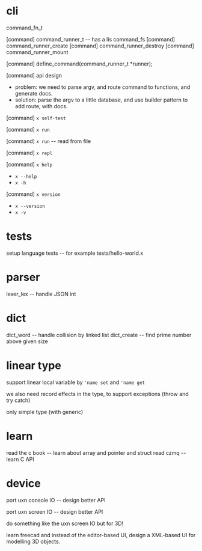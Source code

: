 # cli

command_fn_t

[command] command_runner_t -- has a lis command_fs
[command] command_runner_create
[command] command_runner_destroy
[command] command_runner_mount

[command] define_command(command_runner_t *runner);

[command] api design

- problem: we need to parse argv, and route command to functions, and generate docs.
- solution: parse the argv to a little database, and use builder pattern to add route, with docs.

[command] `x self-test`

[command] `x run`

[command] `x run` -- read from file

[command] `x repl`

[command] `x help`

- `x --help`
- `x -h`

[command] `x version`

- `x --version`
- `x -v`

# tests

setup language tests -- for example tests/hello-world.x

# parser

lexer_lex -- handle JSON int

# dict

dict_word -- handle collision by linked list
dict_create -- find prime number above given size

# linear type

support linear local variable by `'name set` and `'name get`

we also need record effects in the type, to support exceptions (throw and try catch)

only simple type (with generic)

# learn

read the c book -- learn about array and pointer and struct
read czmq -- learn C API

# device

port uxn console IO -- design better API

port uxn screen IO -- design better API

do something like the uxn screen IO but for 3D!

learn freecad and instead of the editor-based UI,
design a XML-based UI for modelling 3D objects.
